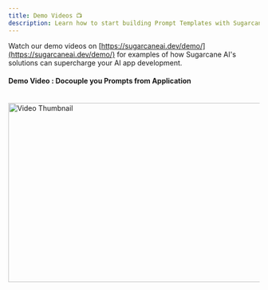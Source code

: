 ```yaml
---
title: Demo Videos 📺
description: Learn how to start building Prompt Templates with Sugarcane AI
---
```


Watch our demo videos on [https://sugarcaneai.dev/demo/](https://sugarcaneai.dev/demo/) for examples of how Sugarcane AI's solutions can supercharge your AI app development.

#### Demo Video : Docouple you Prompts from Application
<br>

<a href="https://www.youtube.com/watch?v=ns0UWOv-xGo">
  <img src="https://img.youtube.com/vi/ns0UWOv-xGo/maxresdefault.jpg" alt="Video Thumbnail" width="680" height="360">
</a>

